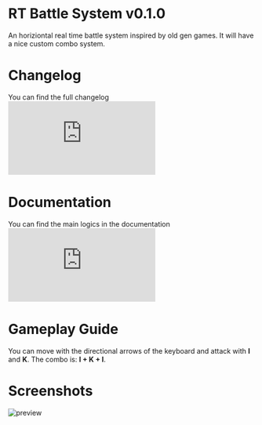# RT Battle System v0.1.0

An horiziontal real time battle system inspired by old gen games.
It will have a nice custom combo system.

# Changelog

You can find the full changelog ![here](https://github.com/SalvM/RT-Battle-System/blob/main/changelog.md)

# Documentation

You can find the main logics in the documentation ![here](https://github.com/SalvM/RT-Battle-System/blob/main/documentation.md)
# Gameplay Guide

You can move with the directional arrows of the keyboard and attack with **I** and **K**.
The combo is: **I + K + I**.

# Screenshots

![preview](https://i.imgur.com/QPy2dZf.png)
